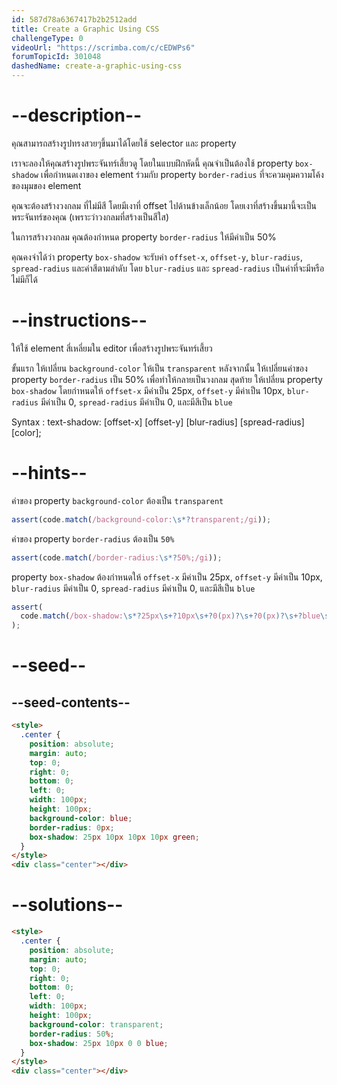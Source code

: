 ```yaml
---
id: 587d78a6367417b2b2512add
title: Create a Graphic Using CSS
challengeType: 0
videoUrl: "https://scrimba.com/c/cEDWPs6"
forumTopicId: 301048
dashedName: create-a-graphic-using-css
---
```


# --description--

คุณสามารถสร้างรูปทรงสวยๆขึ้นมาได้โดยใช้ selector และ property

เราจะลองให้คุณสร้างรูปพระจันทร์เสี้ยวดู
โดยในแบบฝึกหัดนี้ คุณจำเป็นต้องใช้ property `box-shadow` เพื่อกำหนดเงาของ element ร่วมกับ property `border-radius` ที่จะควมคุมความโค้งของมุมของ element

คุณจะต้องสร้างวงกลม ที่ไม่มีสี โดยมีเงาที่ offset ไปด้านข้างเล็กน้อย
โดยเงาที่สร้างขึ้นมานี้จะเป็นพระจันทร์ของคุณ (เพราะว่าวงกลมที่สร้างเป็นสีใส)

ในการสร้างวงกลม คุณต้องกำหนด property `border-radius` ให้มีค่าเป็น 50%

คุณคงจำได้ว่า property `box-shadow` จะรับค่า `offset-x`, `offset-y`, `blur-radius`, `spread-radius` และค่าสีตามลำดับ
โดย `blur-radius` และ `spread-radius` เป็นค่าที่จะมีหรือไม่มีก็ได้

# --instructions--

ให้ใช้ element สี่เหลี่ยมใน editor เพื่อสร้างรูปพระจันทร์เสี้ยว

ขั้นแรก ให้เปลี่ยน `background-color` ให้เป็น `transparent`
หลังจากนั้น ให้เปลี่ยนค่าของ property `border-radius` เป็น 50% เพื่อทำให้กลายเป็นวงกลม
สุดท้าย ให้เปลี่ยน property `box-shadow` โดยกำหนดให้ `offset-x` มีค่าเป็น 25px, `offset-y` มีค่าเป็น 10px, `blur-radius` มีค่าเป็น 0, `spread-radius` มีค่าเป็น 0, และมีสีเป็น `blue`

Syntax : text-shadow: [offset-x] [offset-y] [blur-radius] [spread-radius] [color];

# --hints--

ค่าของ property `background-color` ต้องเป็น `transparent`

```js
assert(code.match(/background-color:\s*?transparent;/gi));
```

ค่าของ property `border-radius` ต้องเป็น `50%`

```js
assert(code.match(/border-radius:\s*?50%;/gi));
```

property `box-shadow` ต้องกำหนดให้ `offset-x` มีค่าเป็น 25px, `offset-y` มีค่าเป็น 10px, `blur-radius` มีค่าเป็น 0, `spread-radius` มีค่าเป็น 0, และมีสีเป็น `blue`

```js
assert(
  code.match(/box-shadow:\s*?25px\s+?10px\s+?0(px)?\s+?0(px)?\s+?blue\s*?;/gi)
);
```

# --seed--

## --seed-contents--

```html
<style>
  .center {
    position: absolute;
    margin: auto;
    top: 0;
    right: 0;
    bottom: 0;
    left: 0;
    width: 100px;
    height: 100px;
    background-color: blue;
    border-radius: 0px;
    box-shadow: 25px 10px 10px 10px green;
  }
</style>
<div class="center"></div>
```

# --solutions--

```html
<style>
  .center {
    position: absolute;
    margin: auto;
    top: 0;
    right: 0;
    bottom: 0;
    left: 0;
    width: 100px;
    height: 100px;
    background-color: transparent;
    border-radius: 50%;
    box-shadow: 25px 10px 0 0 blue;
  }
</style>
<div class="center"></div>
```
